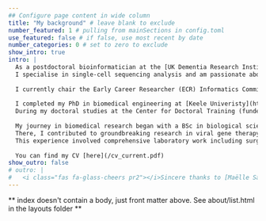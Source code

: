 ```yaml
---
## Configure page content in wide column
title: "My background" # leave blank to exclude
number_featured: 1 # pulling from mainSections in config.toml
use_featured: false # if false, use most recent by date
number_categories: 0 # set to zero to exclude
show_intro: true
intro: |
  As a postdoctoral bioinformatician at the [UK Dementia Research Institute](https://ukdri.ac.uk/), [Cardiff University](https://www.cardiff.ac.uk/), I specialise in Alzheimer's disease with a vascular lens. 
  I specialise in single-cell sequencing analysis and am passionate about advancing reproducible research practices.
  
  I currently chair the Early Career Researcher (ECR) Informatics Committee and founded the [UK DRI's](https://ukdri.ac.uk/) Reproducibility Working Group following significant interest in my presentations on the topic.
  
  I completed my PhD in biomedical engineering at [Keele Univeristy](https://www.keele.ac.uk/research/) in 2021, where my research focused on biomarkers and prognosis of spinal cord injury. 
  During my doctoral studies at the Center for Doctoral Training (funded by EPSRC), I discovered my passion for programming and data science, developing strong competencies in Linux and computational analysis.
  
  My journey in biomedical research began with a BSc in biological sciences from [Lancaster University](https://www.lancaster.ac.uk/) in 2016, followed by an internship at the prestigious [Bionics institute](http://www.bionicsinstitute.org/) in Melbourne, Australia. 
  There, I contributed to groundbreaking research in viral gene therapy and optogenetics in the cochlea, working alongside an internationally renowned research team. 
  This experience involved comprehensive laboratory work including surgeries, tissue processing, immunohistochemistry, and microscopy, contributing to the development of next-generation cochlear implants.
  
  You can find my CV [here](/cv_current.pdf)
show_outro: false
# outro: |
#   <i class="fas fa-glass-cheers pr2"></i>Sincere thanks to [Maëlle Salmon](https://masalmon.eu/) for her help naming this Hugo theme!
---
```


** index doesn't contain a body, just front matter above.
See about/list.html in the layouts folder **